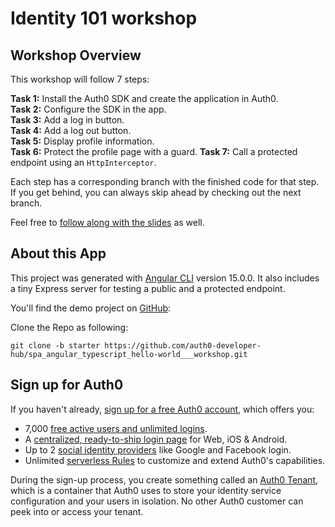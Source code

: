 # Identity 101 workshop

## Workshop Overview
This workshop will follow 7 steps:

**Task 1:** Install the Auth0 SDK and create the application in Auth0.  
**Task 2:** Configure the SDK in the app.    
**Task 3:** Add a log in button.  
**Task 4:** Add a log out button.  
**Task 5:** Display profile information.  
**Task 6:** Protect the profile page with a guard.
**Task 7:** Call a protected endpoint using an `HttpInterceptor`.

Each step has a corresponding branch with the finished code for that step. If you get behind, you can always skip ahead by checking out the next branch.

Feel free to [follow along with the slides](https://drive.google.com/drive/folders/1y8EF3r3GGrj3eugR0xQLC53BcySbM5XD?usp=sharing) as well.

## About this App
This project was generated with [Angular CLI](https://github.com/angular/angular-cli) version 15.0.0. It also includes a tiny Express server for testing a public and a protected endpoint.

You'll find the demo project on [GitHub](https://github.com/auth0-developer-hub/spa_angular_typescript_hello-world___workshop):

Clone the Repo as following:

`git clone -b starter https://github.com/auth0-developer-hub/spa_angular_typescript_hello-world___workshop.git `

## Sign up for Auth0
If you haven't already, [sign up for a free Auth0 account](https://auth0.com/signup), which offers you:

* 7,000 [free active users and unlimited logins](https://auth0.com/pricing/).
* A [centralized, ready-to-ship login page](https://auth0.com/universal-login) for Web, iOS & Android.
* Up to 2 [social identity providers](https://auth0.com/docs/connections/identity-providers-social) like Google and Facebook login.
* Unlimited [serverless Rules](https://auth0.com/docs/rules/current) to customize and extend Auth0's capabilities.

During the sign-up process, you create something called an [Auth0 Tenant](https://auth0.com/docs/getting-started/the-basics#account-and-tenants), which is a container that Auth0 uses to store your identity service configuration and your users in isolation. No other Auth0 customer can peek into or access your tenant.
